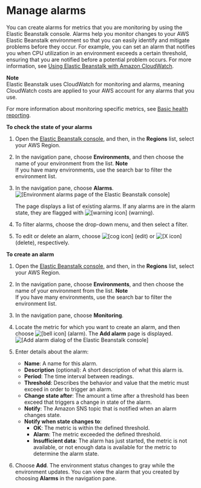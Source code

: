 # Manage alarms<a name="using-features.alarms"></a>

You can create alarms for metrics that you are monitoring by using the Elastic Beanstalk console\. Alarms help you monitor changes to your AWS Elastic Beanstalk environment so that you can easily identify and mitigate problems before they occur\. For example, you can set an alarm that notifies you when CPU utilization in an environment exceeds a certain threshold, ensuring that you are notified before a potential problem occurs\. For more information, see [Using Elastic Beanstalk with Amazon CloudWatch](AWSHowTo.cloudwatch.md)\.

**Note**  
Elastic Beanstalk uses CloudWatch for monitoring and alarms, meaning CloudWatch costs are applied to your AWS account for any alarms that you use\.

For more information about monitoring specific metrics, see [Basic health reporting](using-features.healthstatus.md)\.

**To check the state of your alarms**

1. Open the [Elastic Beanstalk console](https://console.aws.amazon.com/elasticbeanstalk), and then, in the **Regions** list, select your AWS Region\.

1. In the navigation pane, choose **Environments**, and then choose the name of your environment from the list\.
**Note**  
If you have many environments, use the search bar to filter the environment list\.

1. In the navigation pane, choose **Alarms**\.  
![\[Environment alarms page of the Elastic Beanstalk console\]](http://docs.aws.amazon.com/elasticbeanstalk/latest/dg/images/aeb-env-alarms.png)

   The page displays a list of existing alarms\. If any alarms are in the alarm state, they are flagged with ![\[warning icon\]](http://docs.aws.amazon.com/elasticbeanstalk/latest/dg/images/warning.png) \(warning\)\.

1. To filter alarms, choose the drop\-down menu, and then select a filter\.

1. To edit or delete an alarm, choose ![\[cog icon\]](http://docs.aws.amazon.com/elasticbeanstalk/latest/dg/images/cog.png) \(edit\) or ![\[X icon\]](http://docs.aws.amazon.com/elasticbeanstalk/latest/dg/images/x.png) \(delete\), respectively\.

**To create an alarm**

1. Open the [Elastic Beanstalk console](https://console.aws.amazon.com/elasticbeanstalk), and then, in the **Regions** list, select your AWS Region\.

1. In the navigation pane, choose **Environments**, and then choose the name of your environment from the list\.
**Note**  
If you have many environments, use the search bar to filter the environment list\.

1. In the navigation pane, choose **Monitoring**\.

1. Locate the metric for which you want to create an alarm, and then choose ![\[bell icon\]](http://docs.aws.amazon.com/elasticbeanstalk/latest/dg/images/bell.png) \(alarm\)\. The **Add alarm** page is displayed\.  
![\[Add alarm dialog of the Elastic Beanstalk console\]](http://docs.aws.amazon.com/elasticbeanstalk/latest/dg/images/aeb-env-alarm-create.png)

1. Enter details about the alarm:
   + **Name**: A name for this alarm\.
   + **Description** \(optional\): A short description of what this alarm is\.
   + **Period**: The time interval between readings\.
   + **Threshold**: Describes the behavior and value that the metric must exceed in order to trigger an alarm\.
   + **Change state after**: The amount a time after a threshold has been exceed that triggers a change in state of the alarm\.
   + **Notify**: The Amazon SNS topic that is notified when an alarm changes state\.
   + **Notify when state changes to**:
     + **OK**: The metric is within the defined threshold\.
     + **Alarm**: The metric exceeded the defined threshold\.
     + **Insufficient data**: The alarm has just started, the metric is not available, or not enough data is available for the metric to determine the alarm state\. 

1. Choose **Add**\. The environment status changes to gray while the environment updates\. You can view the alarm that you created by choosing **Alarms** in the navigation pane\.